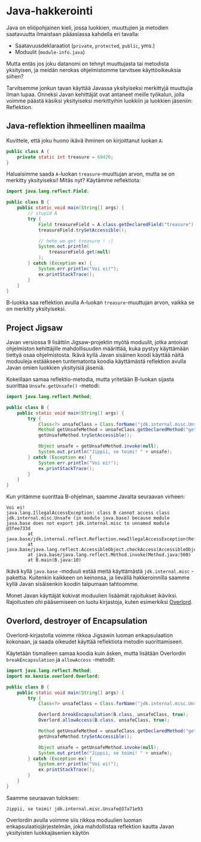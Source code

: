 # Java-hakkerointi

Java on eliöpohjainen kieli, jossa luokkien, muuttujien ja metodien saatavuutta ilmaistaan pääasiassa kahdella eri tavalla:
- Saatavuusdeklaraatiot (`private`, `protected`, `public`, yms.)
- Moduulit (`module-info.java`)

Mutta entäs jos joku datanomi on tehnyt muuttujasta tai metodista yksityisen, ja meidän nerokas ohjelmistomme tarvitsee käyttöoikeuksia siihen?

Tarvitsemme jonkun tavan käyttää Javassa yksityiseksi merkittyjä muuttujia ilman lupaa. Onneksi Javan kehittäjät ovat antaneet meille työkalun, jolla voimme päästä käsiksi yksityiseksi merkittyihin luokkiin ja luokkien jäseniin: Reflektion.

## Java-reflektion ihmeellinen maailma

Kuvittele, että joku huono ikävä ihminen on kirjoittanut luokan `A`:
```java
public class A {
    private static int treasure = 69420;
}
```
Haluaisimme saada `A`-luokan `treasure`-muuttujan arvon, mutta se on merkitty yksityiseksi! Mitäs nyt? Käytämme reflektiota:
```java
import java.lang.reflect.Field;

public class B {
    public static void main(String[] args) {
        // stupid A
        try {
            Field treasureField = A.class.getDeclaredField("treasure");
            treasureField.trySetAccessible();

            // hehe we get treasure ! :)
            System.out.println(
                treasureField.get(null)
            );
        } catch (Exception ex) {
            System.err.println("Voi ei!");
            ex.printStackTrace();
        }
    }
}
```
B-luokka saa reflektion avulla A-luokan `treasure`-muuttujan arvon, vaikka se on merkitty yksityiseksi.


## Project Jigsaw

Javan versiossa 9 lisättiin Jigsaw-projektin myötä moduulit, jotka antoivat ohjelmiston kehittäjille mahdollisuuden määrittää, kuka pystyy käyttämään tiettyä osaa ohjelmistosta. Ikävä kyllä Javan sisäinen koodi käyttää näitä moduuleja estääkseen tuntematonta koodia käyttämästä reflektion avulla Javan omien luokkien yksityisiä jäseniä.

Kokeillaan samaa reflektio-metodia, mutta yritetään B-luokan sijasta suorittaa `Unsafe.getUnsafe()` -metodi:

```java
import java.lang.reflect.Method;

public class B {
    public static void main(String[] args) {
        try {
            Class<?> unsafeClass = Class.forName("jdk.internal.misc.Unsafe");
            Method getUnsafeMethod = unsafeClass.getDeclaredMethod("getUnsafe");
            getUnsafeMethod.trySetAccessible();

            Object unsafe = getUnsafeMethod.invoke(null);
            System.out.println("Jippii, se toimi! " + unsafe);
        } catch (Exception ex) {
            System.err.println("Voi ei!");
            ex.printStackTrace();
        }
    }
}
```

Kun yritämme suorittaa B-ohjelman, saamme Javalta seuraavan virheen:
```
Voi ei!
java.lang.IllegalAccessException: class B cannot access class jdk.internal.misc.Unsafe (in module java.base) because module java.base does not export jdk.internal.misc to unnamed module @3fee733d
        at java.base/jdk.internal.reflect.Reflection.newIllegalAccessException(Reflection.java:392)
        at java.base/java.lang.reflect.AccessibleObject.checkAccess(AccessibleObject.java:674)
        at java.base/java.lang.reflect.Method.invoke(Method.java:560)
        at B.main(B.java:10)
```

Ikävä kyllä `java.base` -moduuli estää meitä käyttämästä `jdk.internal.misc` -pakettia. Kuitenkin kaikkeen on keinonsa, ja lievällä hakkeroinnilla saamme kyllä Javan sisäisenkin koodin taipumaan tahtoomme.

Monet Javan käyttäjät kokivat moduulien lisäämät rajoitukset ikäviksi. Rajoitusten ohi pääsemiseen on luotu kirjastoja, kuten esimerkiksi [Overlord](https://github.com/Moderocky/Overlord).

## Overlord, destroyer of Encapsulation

Overlord-kirjastolla voimme rikkoa Jigsawin luoman enkapsulaation kokonaan, ja saada oikeudet käyttää reflektiota metodin suorittamiseen.

Käytetään tismalleen samaa koodia kuin äsken, mutta lisätään Overlordin `breakEncapsulation` ja `allowAccess` -metodit:

```java
import java.lang.reflect.Method;
import mx.kenzie.overlord.Overlord;

public class B {
    public static void main(String[] args) {
        try {
            Class<?> unsafeClass = Class.forName("jdk.internal.misc.Unsafe");

            Overlord.breakEncapsulation(B.class, unsafeClass, true);
            Overlord.allowAccess(B.class, unsafeClass, true);

            Method getUnsafeMethod = unsafeClass.getDeclaredMethod("getUnsafe");
            getUnsafeMethod.trySetAccessible();

            Object unsafe = getUnsafeMethod.invoke(null);
            System.out.println("Jippii, se toimi! " + unsafe);
        } catch (Exception ex) {
            System.err.println("Voi ei!");
            ex.printStackTrace();
        }
    }
}
```

Saamme seuraavan tuloksen:
```
Jippii, se toimi! jdk.internal.misc.Unsafe@37a71e93
```
Overlordin avulla voimme siis rikkoa moduulien luoman enkapsulaatiojärjestelmän, joka mahdollistaa reflektion kautta Javan yksityisten luokkajäsenien käytön
